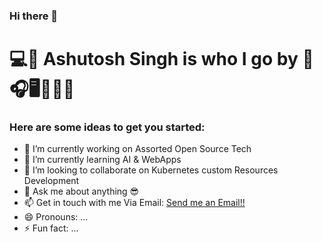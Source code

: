 ### Hi there 👋
# 💻🤖  Ashutosh Singh is who I go by  🦾🎧🖥️👩🏾‍💻

<!-- 
**redashu/redashu** is a ✨ _special_ ✨ repository because its `README.md` (this file) appears on your GitHub profile.
-->

### Here are some ideas to get you started:

- 🔭 I’m currently working on Assorted Open Source Tech
- 🌱 I’m currently learning AI & WebApps 
- 👯 I’m looking to collaborate on Kubernetes custom Resources Development
- 💬 Ask me about anything 😎
- 📫 Get in touch with me Via Email: [Send me an Email!!](mailto:ashutoshh@linux.com)
- 😄 Pronouns: ...
- ⚡ Fun fact: ...

